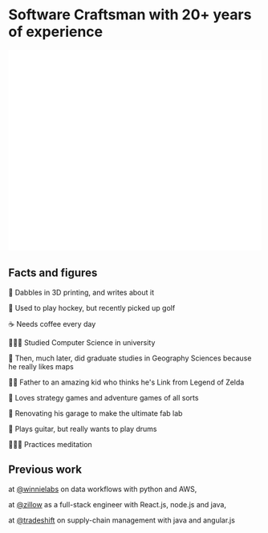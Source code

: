 # Software Craftsman with 20+ years of experience


<div align="center">
	<a href="https://www.linkedin.com/in/andrewdalgleish/">
		<img src="header.svg" width="800" height="400">
	</a>
</div>

## Facts and figures

🧪 Dabbles in 3D printing, and writes about it

🏒 Used to play hockey, but recently picked up golf

☕️ Needs coffee every day

👨🏻‍🎓 Studied Computer Science in university

🗾 Then, much later, did graduate studies in Geography Sciences because he really likes maps

👨‍👦 Father to an amazing kid who thinks he's Link from Legend of Zelda

👾 Loves strategy games and adventure games of all sorts

🔨 Renovating his garage to make the ultimate fab lab

🎸 Plays guitar, but really wants to play drums

🧘🏻‍♂️ Practices meditation

## Previous work

at [@winnielabs](https://github.com/winnielabs) on data workflows with python and AWS,

at [@zillow](https://github.com/zillow) as a full-stack engineer with React.js, node.js and java,

at [@tradeshift](https://github.com/tradeshift) on supply-chain management with java and angular.js

